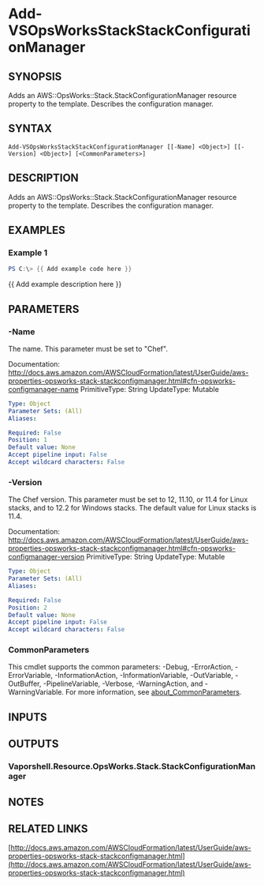 # Add-VSOpsWorksStackStackConfigurationManager

## SYNOPSIS
Adds an AWS::OpsWorks::Stack.StackConfigurationManager resource property to the template.
Describes the configuration manager.

## SYNTAX

```
Add-VSOpsWorksStackStackConfigurationManager [[-Name] <Object>] [[-Version] <Object>] [<CommonParameters>]
```

## DESCRIPTION
Adds an AWS::OpsWorks::Stack.StackConfigurationManager resource property to the template.
Describes the configuration manager.

## EXAMPLES

### Example 1
```powershell
PS C:\> {{ Add example code here }}
```

{{ Add example description here }}

## PARAMETERS

### -Name
The name.
This parameter must be set to "Chef".

Documentation: http://docs.aws.amazon.com/AWSCloudFormation/latest/UserGuide/aws-properties-opsworks-stack-stackconfigmanager.html#cfn-opsworks-configmanager-name
PrimitiveType: String
UpdateType: Mutable

```yaml
Type: Object
Parameter Sets: (All)
Aliases:

Required: False
Position: 1
Default value: None
Accept pipeline input: False
Accept wildcard characters: False
```

### -Version
The Chef version.
This parameter must be set to 12, 11.10, or 11.4 for Linux stacks, and to 12.2 for Windows stacks.
The default value for Linux stacks is 11.4.

Documentation: http://docs.aws.amazon.com/AWSCloudFormation/latest/UserGuide/aws-properties-opsworks-stack-stackconfigmanager.html#cfn-opsworks-configmanager-version
PrimitiveType: String
UpdateType: Mutable

```yaml
Type: Object
Parameter Sets: (All)
Aliases:

Required: False
Position: 2
Default value: None
Accept pipeline input: False
Accept wildcard characters: False
```

### CommonParameters
This cmdlet supports the common parameters: -Debug, -ErrorAction, -ErrorVariable, -InformationAction, -InformationVariable, -OutVariable, -OutBuffer, -PipelineVariable, -Verbose, -WarningAction, and -WarningVariable. For more information, see [about_CommonParameters](http://go.microsoft.com/fwlink/?LinkID=113216).

## INPUTS

## OUTPUTS

### Vaporshell.Resource.OpsWorks.Stack.StackConfigurationManager
## NOTES

## RELATED LINKS

[http://docs.aws.amazon.com/AWSCloudFormation/latest/UserGuide/aws-properties-opsworks-stack-stackconfigmanager.html](http://docs.aws.amazon.com/AWSCloudFormation/latest/UserGuide/aws-properties-opsworks-stack-stackconfigmanager.html)

